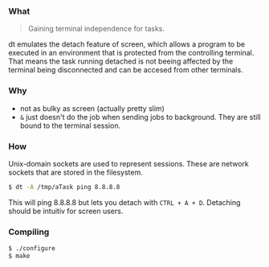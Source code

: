 ### What

> Gaining terminal independence for tasks.

dt emulates the detach feature of
screen, which allows a program to be executed in an environment that is
protected from the controlling terminal. 
That means the task running detached is not beeing affected by the terminal being
disconnected and can be accesed from other terminals.


### Why

* not as bulky as screen (actually pretty slim)
* `&` just doesn't do the job when sending jobs to background. They are still bound to the terminal session.


### How

Unix-domain sockets are used to represent sessions. These are network
sockets that are stored in the filesystem. 

```sh
$ dt -A /tmp/aTask ping 8.8.8.8 
```

This will ping 8.8.8.8 but lets you detach with `CTRL + A + D`. Detaching should be intuitiv for screen users.

### Compiling

```sh
$ ./configure
$ make
```

